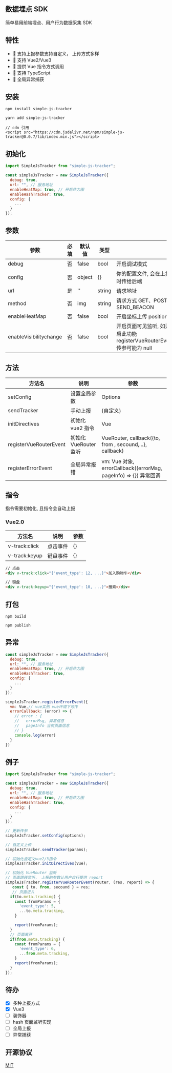 ## 数据埋点 SDK

简单易用前端埋点、用户行为数据采集 SDK

## 特性

- 🚀 支持上报参数支持自定义， 上传方式多样
- 🚀 支持 Vue2/Vue3
- 💪 提供 Vue 指令方式调用
- 💪 支持 TypeScript
- 💪 全局异常捕获

## 安装

```
npm install simple-js-tracker

yarn add simple-js-tracker

// cdn 引用
<script src="https://cdn.jsdelivr.net/npm/simple-js-tracker@0.0.7/lib/index.min.js"></script>
```

## 初始化

```js
import SimpleJsTracker from "simple-js-tracker";

const simpleJsTracker = new SimpleJsTracker({
  debug: true,
  url: "", // 服务地址
  enableHeatMap: true, // 开启热力图
  enableHashTracker: true,
  config: {
    ...
  }
});
```

## 参数

| 参数                   | 必填 | 默认值 | 类型   |                                                            |
| ---------------------- | ---- | ------ | ------ | ---------------------------------------------------------- |
| debug                  | 否   | false  | bool   | 开启调试模式                                               |
| config                 | 否   | object | {}     | 你的配置文件, 会在上报时传给后端                           |
| url                    | 是   | ''     | string | 请求地址                                                   |
| method                 | 否   | img    | string | 请求方式 GET、POST、SEND_BEACON                            |
| enableHeatMap          | 否   | false  | bool   | 开启坐标上传 position                                      |
| enableVisibilitychange | 否   | false  | bool   | 开启页面可见监听, 如开启此功能 registerVueRouterEvent 传参可能为 null |

## 方法

| 方法名                 | 说明                  | 参数                                                             |
| ---------------------- | --------------------- | ---------------------------------------------------------------- |
| setConfig              | 设置全局参数          | Options                                                          |
| sendTracker            | 手动上报              | {自定义}                                                         |
| initDirectives         | 初始化 vue2 指令      | Vue                                                              |
| registerVueRouterEvent | 初始化 VueRouter 监听 | VueRouter, callback({to, from , secound,...}, callback)          |
| registerErrorEvent     | 全局异常报错          | vm: Vue 对象, errorCallback((errorMsg, pageInfo) => {}) 异常回调 |

## 指令

指令需要初始化, 且指令会自动上报

### Vue2.0

| 方法名        | 说明     | 参数 |
| ------------- | -------- | ---- |
| v-track:click | 点击事件 | {}   |
| v-track:keyup | 键盘事件 | {}   |

```html
// 点击
<div v-track:click="{'event_type': 12, ...}">加入购物车</div>

// 键盘
<div v-track:keyup="{'event_type': 10, ...}">搜索</div>
```

## 打包

```
npm build

npm publish
```

## 异常

```js
const simpleJsTracker = new SimpleJsTracker({
  debug: true,
  url: "", // 服务地址
  enableHeatMap: true, // 开启热力图
  enableHashTracker: true,
  config: {
    ...
  }
});

simpleJsTracker.registerErrorEvent({
  vm: Vue,// vue实例 vue环境下可传
  errorCallback: (error) => {
    // error : {
    //   errorMsg, 异常信息
    //   pageInfo 当前页面信息
    // }
    console.log(error)
  }
})
```

## 例子

```js
import SimpleJsTracker from "simple-js-tracker";

const simpleJsTracker = new SimpleJsTracker({
  debug: true,
  url: "", // 服务地址
  enableHeatMap: true, // 开启热力图
  enableHashTracker: true,
  config: {
    ...
  }
});

// 更新传参
simpleJsTracker.setConfig(options);

// 自定义上传
simpleJsTracker.sendTracker(params);

// 初始化自定义vue2/3指令
simpleJsTracker.initDirectives(Vue);

// 初始化 VueRouter 监听
// 页面跳转监听， 上报的参数让用户自行提供 report
simpleJsTracker.registerVueRouterEvent(router, (res, report) => {
   const { to, from, secound } = res;
   // 页面进入
  if(to.meta.tracking) {
    const fromParams = {
      'event_type': 5,
      ...to.meta.tracking,
    }

    report(fromParams);
  }
  // 页面离开
  if(from.meta.tracking) {
    const fromParams = {
      'event_type': 6,
      ...from.meta.tracking,
    }
    report(fromParams);
  }
});

```

## 待办

- [x] 多种上报方式
- [x] Vue3
- [ ] 装饰器
- [ ] hash 页面监听实现
- [ ] 全局上报
- [ ] 异常捕获

## 开源协议

[MIT](https://zh.wikipedia.org/wiki/MIT%E8%A8%B1%E5%8F%AF%E8%AD%89)
